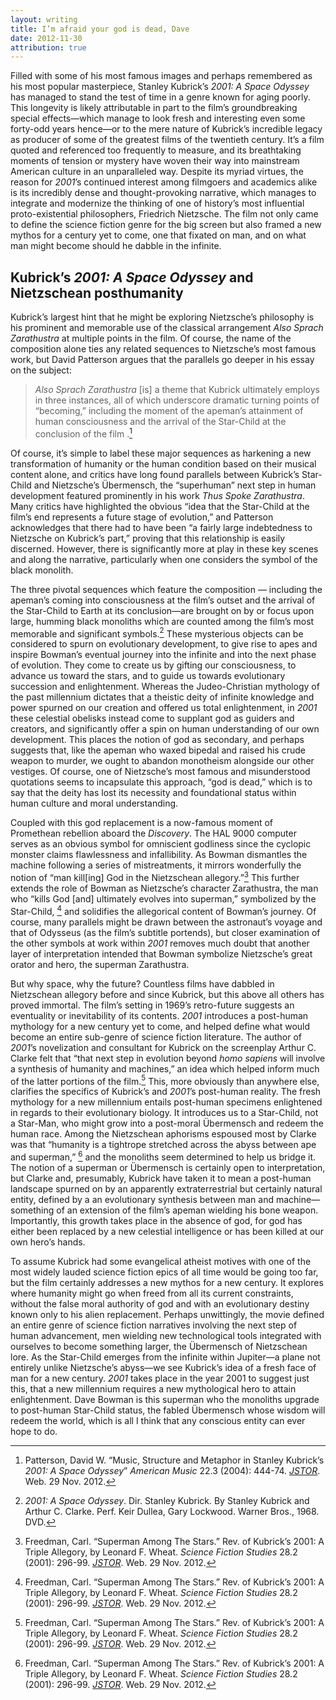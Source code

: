 ```yaml
---
layout: writing
title: I’m afraid your god is dead, Dave
date: 2012-11-30
attribution: true
---
```


Filled with some of his most famous images and perhaps remembered as his most popular masterpiece, Stanley Kubrick’s *2001: A Space Odyssey* has managed to stand the test of time in a genre known for aging poorly. This longevity is likely attributable in part to the film’s groundbreaking special effects—which manage to look fresh and interesting even some forty-odd years hence—or to the mere nature of Kubrick’s incredible legacy as producer of some of the greatest films of the twentieth century. It’s a film quoted and referenced too frequently to measure, and its breathtaking moments of tension or mystery have woven their way into mainstream American culture in an unparalleled way. Despite its myriad virtues, the reason for *2001*’s continued interest among filmgoers and academics alike is its incredibly dense and thought-provoking narrative, which manages to integrate and modernize the thinking of one of history’s most influential proto-existential philosophers, Friedrich Nietzsche. The film not only came to define the science fiction genre for the big screen but also framed a new mythos for a century yet to come, one that fixated on man, and on what man might become should he dabble in the infinite.

## Kubrick’s *2001: A Space Odyssey* and Nietzschean posthumanity

Kubrick’s largest hint that he might be exploring Nietzsche’s philosophy is his prominent and memorable use of the classical arrangement *Also Sprach Zarathustra* at multiple points in the film. Of course, the name of the composition alone ties any related sequences to Nietzsche’s most famous work, but David Patterson argues that the parallels go deeper in his essay on the subject:

> *Also Sprach Zarathustra* \[is] a theme that Kubrick ultimately employs in three instances, all of which underscore dramatic turning points of “becoming,” including the moment of the apeman’s attainment of human consciousness and the arrival of the Star-Child at the conclusion of the film .[^1]

Of course, it’s simple to label these major sequences as harkening a new transformation of humanity or the human condition based on their musical content alone, and critics have long found parallels between Kubrick’s Star-Child and Nietzsche’s Übermensch, the “superhuman” next step in human development featured prominently in his work *Thus Spoke Zarathustra*. Many critics have highlighted the obvious “idea that the Star-Child at the film’s end represents a future stage of evolution,” and Patterson acknowledges that there had to have been “a fairly large indebtedness to Nietzsche on Kubrick’s part,” proving that this relationship is easily discerned. However, there is significantly more at play in these key scenes and along the narrative, particularly when one considers the symbol of the black monolith.

The three pivotal sequences which feature the composition — including the apeman’s coming into consciousness at the film’s outset and the arrival of the Star-Child to Earth at its conclusion—are brought on by or focus upon large, humming black monoliths which are counted among the film’s most memorable and significant symbols.[^2] These mysterious objects can be considered to spurn on evolutionary development, to give rise to apes and inspire Bowman’s eventual journey into the infinite and into the next phase of evolution. They come to create us by gifting our consciousness, to advance us toward the stars, and to guide us towards evolutionary succession and enlightenment. Whereas the Judeo-Christian mythology of the past millennium dictates that a theistic deity of infinite knowledge and power spurned on our creation and offered us total enlightenment, in *2001* these celestial obelisks instead come to supplant god as guiders and creators, and significantly offer a spin on human understanding of our own development. This places the notion of god as secondary, and perhaps suggests that, like the apeman who waxed bipedal and raised his crude weapon to murder, we ought to abandon monotheism alongside our other vestiges. Of course, one of Nietzsche’s most famous and misunderstood quotations seems to incapsulate this approach, “god is dead,” which is to say that the deity has lost its necessity and foundational status within human culture and moral understanding.

Coupled with this god replacement is a now-famous moment of Promethean rebellion aboard the *Discovery*. The HAL 9000 computer serves as an obvious symbol for omniscient godliness since the cyclopic monster claims flawlessness and infallibility. As Bowman dismantles the machine following a series of mistreatments, it mirrors wonderfully the notion of “man kill\[ing] God in the Nietzschean allegory.”[^3] This further extends the role of Bowman as Nietzsche’s character Zarathustra, the man who “kills God \[and] ultimately evolves into superman,” symbolized by the Star-Child, [^3] and solidifies the allegorical content of Bowman’s journey. Of course, many parallels might be drawn between the astronaut’s voyage and that of Odysseus (as the film’s subtitle portends), but closer examination of the other symbols at work within *2001* removes much doubt that another layer of interpretation intended that Bowman symbolize Nietzsche’s great orator and hero, the superman Zarathustra.

But why space, why the future? Countless films have dabbled in Nietzschean allegory before and since Kubrick, but this above all others has proved immortal. The film’s setting in 1969’s retro-future suggests an eventuality or inevitability of its contents. *2001* introduces a post-human mythology for a new century yet to come, and helped define what would become an entire sub-genre of science fiction literature. The author of *2001*’s novelization and consultant for Kubrick on the screenplay Arthur C. Clarke felt that “that next step in evolution beyond *homo sapiens* will involve a synthesis of humanity and machines,” an idea which helped inform much of the latter portions of the film.[^3] This, more obviously than anywhere else, clarifies the specifics of Kubrick’s and *2001*’s post-human reality. The fresh mythology for a new millennium entails post-human specimens enlightened in regards to their evolutionary biology. It introduces us to a Star-Child, not a Star-Man, who might grow into a post-moral Übermensch and redeem the human race. Among the Nietzschean aphorisms espoused most by Clarke was that “humanity is a tightrope stretched across the abyss between ape and superman,” [^3] and the monoliths seem determined to help us bridge it. The notion of a superman or Übermensch is certainly open to interpretation, but Clarke and, presumably, Kubrick have taken it to mean a post-human landscape spurned on by an apparently extraterrestrial but certainly natural entity, defined by a an evolutionary synthesis between man and machine—something of an extension of the film’s apeman wielding his bone weapon. Importantly, this growth takes place in the absence of god, for god has either been replaced by a new celestial intelligence or has been killed at our own hero’s hands.

To assume Kubrick had some evangelical atheist motives with one of the most widely lauded science fiction epics of all time would be going too far, but the film certainly addresses a new mythos for a new century. It explores where humanity might go when freed from all its current constraints, without the false moral authority of god and with an evolutionary destiny known only to his alien replacement. Perhaps unwittingly, the movie defined an entire genre of science fiction narratives involving the next step of human advancement, men wielding new technological tools integrated with ourselves to become something larger, the Übermensch of Nietzschean lore. As the Star-Child emerges from the infinite within Jupiter—a plane not entirely unlike Nietzsche’s abyss—we see Kubrick’s idea of a fresh face of man for a new century. *2001* takes place in the year 2001 to suggest just this, that a new millennium requires a new mythological hero to attain enlightenment. Dave Bowman is this superman who the monoliths upgrade to post-human Star-Child status, the fabled Übermensch whose wisdom will redeem the world, which is all I think that any conscious entity can ever hope to do.

[^1]: Patterson, David W. “Music, Structure and Metaphor in Stanley Kubrick’s *2001: A Space Odyssey*” *American Music* 22.3 (2004): 444-74. *[JSTOR](http://www.jstor.org/stable/3592986)*. Web. 29 Nov. 2012.
[^2]: *2001: A Space Odyssey*. Dir. Stanley Kubrick. By Stanley Kubrick and Arthur C. Clarke. Perf. Keir Dullea, Gary Lockwood. Warner Bros., 1968. DVD.
[^3]: Freedman, Carl. “Superman Among The Stars.” Rev. of Kubrick’s 2001: A Triple Allegory, by Leonard F. Wheat. *Science Fiction Studies* 28.2 (2001): 296-99. *[JSTOR](http://www.jstor.org/stable/4240986)*. Web. 29 Nov. 2012.
